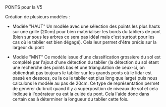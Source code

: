 PONTS pour la V5


Création de plusieurs modèles :

* Modèle "HAUT"
Un modèle avec une sélection des points les plus hauts sur une grille (20cm) pour bien matérialiser les bords du tabliers de pont 
(bien sur sous les arbres ce sera pas idéal mais c'est surtout pour les cas où le tablier est bien dégagé). 
Cela leur permet d'être précis sur la largeur du pont


* Modèle "MNT"
Ce modèle issue d'une classification grossière du sol est complété par l'ajout d'une détection du tablier 
(la détection du sol étant une recherche des points bas et une triangulation de ceux-ci, on obtiendrait pas toujours le tablier sur les grands ponts 
où le lidar est passé en dessous, ou la ou le tablier est plus long que large) puis nous calculons le modèle au pas de 20cm. 
Ce type de représentation permet de générer du bruit quand il y a superposition de niveaux de sol et cela indique à l'opérateur ou est la culée du pont. 
Cela l'aide donc dans certain cas à déterminer la longueur du tablier cette fois.

